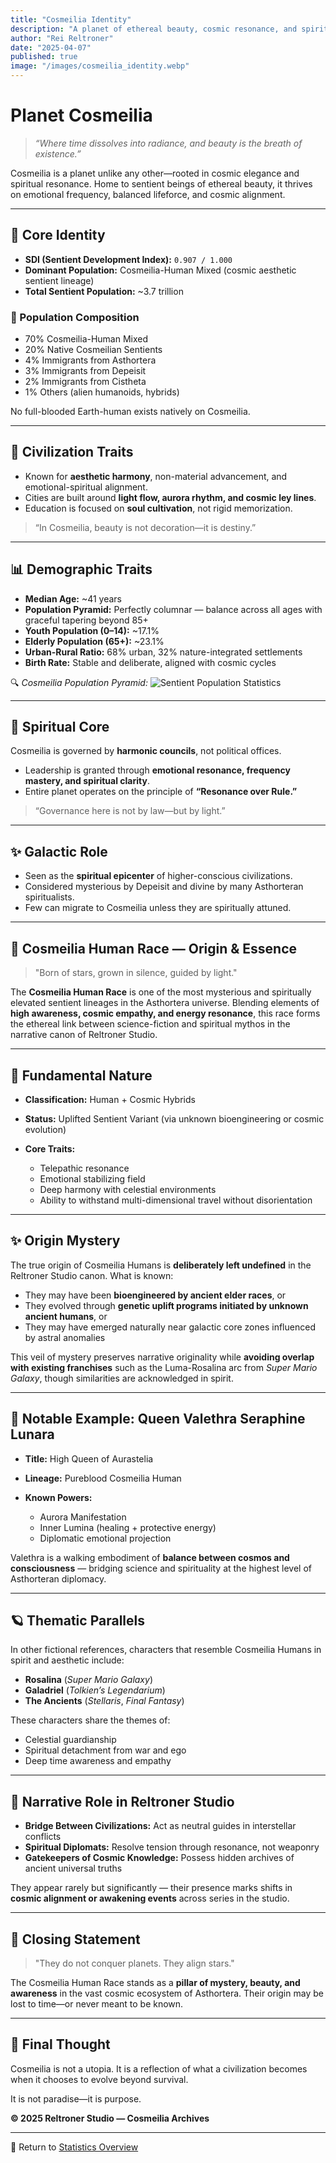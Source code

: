 ```yaml
---
title: "Cosmeilia Identity"
description: "A planet of ethereal beauty, cosmic resonance, and spiritual governance. Cosmeilia thrives beyond material progress, led by light, emotion, and harmonic purpose."
author: "Rei Reltroner"
date: "2025-04-07"
published: true
image: "/images/cosmeilia_identity.webp"
---
```


# Planet Cosmeilia

> *“Where time dissolves into radiance, and beauty is the breath of existence.”*

Cosmeilia is a planet unlike any other—rooted in cosmic elegance and spiritual resonance. Home to sentient beings of ethereal beauty, it thrives on emotional frequency, balanced lifeforce, and cosmic alignment.

---

## 🌠 Core Identity
- **SDI (Sentient Development Index):** `0.907 / 1.000`
- **Dominant Population:** Cosmeilia-Human Mixed (cosmic aesthetic sentient lineage)  
- **Total Sentient Population:** ~3.7 trillion  

### 🧬 Population Composition
- 70% Cosmeilia-Human Mixed  
- 20% Native Cosmeilian Sentients  
- 4% Immigrants from Asthortera  
- 3% Immigrants from Depeisit  
- 2% Immigrants from Cistheta  
- 1% Others (alien humanoids, hybrids)  

No full-blooded Earth-human exists natively on Cosmeilia.

---

## 🎨 Civilization Traits
- Known for **aesthetic harmony**, non-material advancement, and emotional-spiritual alignment.
- Cities are built around **light flow, aurora rhythm, and cosmic ley lines**.
- Education is focused on **soul cultivation**, not rigid memorization.

> “In Cosmeilia, beauty is not decoration—it is destiny.”

---

## 📊 Demographic Traits
- **Median Age:** ~41 years  
- **Population Pyramid:** Perfectly columnar — balance across all ages with graceful tapering beyond 85+  
- **Youth Population (0–14):** ~17.1%  
- **Elderly Population (65+):** ~23.1%  
- **Urban-Rural Ratio:** 68% urban, 32% nature-integrated settlements  
- **Birth Rate:** Stable and deliberate, aligned with cosmic cycles

🔍 *Cosmeilia Population Pyramid:* ![Sentient Population Statistics](/images/cosmeilia-piramid.webp)

---

## 🌌 Spiritual Core
Cosmeilia is governed by **harmonic councils**, not political offices.
- Leadership is granted through **emotional resonance, frequency mastery, and spiritual clarity**.
- Entire planet operates on the principle of **“Resonance over Rule.”**

> “Governance here is not by law—but by light.”

---

## ✨ Galactic Role
- Seen as the **spiritual epicenter** of higher-conscious civilizations.
- Considered mysterious by Depeisit and divine by many Asthorteran spiritualists.
- Few can migrate to Cosmeilia unless they are spiritually attuned.

---

## 🌌 Cosmeilia Human Race — Origin & Essence

> "Born of stars, grown in silence, guided by light."

The **Cosmeilia Human Race** is one of the most mysterious and spiritually elevated sentient lineages in the Asthortera universe. Blending elements of **high awareness, cosmic empathy, and energy resonance**, this race forms the ethereal link between science-fiction and spiritual mythos in the narrative canon of Reltroner Studio.

---

## 🧬 Fundamental Nature

* **Classification:** Human + Cosmic Hybrids
* **Status:** Uplifted Sentient Variant (via unknown bioengineering or cosmic evolution)
* **Core Traits:**

  * Telepathic resonance
  * Emotional stabilizing field
  * Deep harmony with celestial environments
  * Ability to withstand multi-dimensional travel without disorientation

---

## ✨ Origin Mystery

The true origin of Cosmeilia Humans is **deliberately left undefined** in the Reltroner Studio canon. What is known:

* They may have been **bioengineered by ancient elder races**, or
* They evolved through **genetic uplift programs initiated by unknown ancient humans**, or
* They may have emerged naturally near galactic core zones influenced by astral anomalies

This veil of mystery preserves narrative originality while **avoiding overlap with existing franchises** such as the Luma-Rosalina arc from *Super Mario Galaxy*, though similarities are acknowledged in spirit.

---

## 👑 Notable Example: Queen Valethra Seraphine Lunara

* **Title:** High Queen of Aurastelia
* **Lineage:** Pureblood Cosmeilia Human
* **Known Powers:**

  * Aurora Manifestation
  * Inner Lumina (healing + protective energy)
  * Diplomatic emotional projection

Valethra is a walking embodiment of **balance between cosmos and consciousness** — bridging science and spirituality at the highest level of Asthorteran diplomacy.

---

## 🪐 Thematic Parallels

In other fictional references, characters that resemble Cosmeilia Humans in spirit and aesthetic include:

* **Rosalina** (*Super Mario Galaxy*)
* **Galadriel** (*Tolkien’s Legendarium*)
* **The Ancients** (*Stellaris*, *Final Fantasy*)

These characters share the themes of:

* Celestial guardianship
* Spiritual detachment from war and ego
* Deep time awareness and empathy

---

## 🧠 Narrative Role in Reltroner Studio

* **Bridge Between Civilizations:** Act as neutral guides in interstellar conflicts
* **Spiritual Diplomats:** Resolve tension through resonance, not weaponry
* **Gatekeepers of Cosmic Knowledge:** Possess hidden archives of ancient universal truths

They appear rarely but significantly — their presence marks shifts in **cosmic alignment or awakening events** across series in the studio.

---

## 🌌 Closing Statement

> "They do not conquer planets. They align stars."

The Cosmeilia Human Race stands as a **pillar of mystery, beauty, and awareness** in the vast cosmic ecosystem of Asthortera. Their origin may be lost to time—or never meant to be known.

---

## 💫 Final Thought
Cosmeilia is not a utopia. It is a reflection of what a civilization becomes when it chooses to evolve beyond survival.

It is not paradise—it is purpose.

**© 2025 Reltroner Studio — Cosmeilia Archives**

---

📍 Return to [Statistics Overview](https://www.reltroner.com/statistics)

